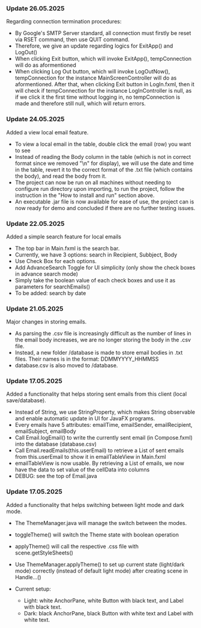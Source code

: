 ### Update 26.05.2025
Regarding connection termination procedures:
- By Google's SMTP Server standard, all connection must firstly be reset via RSET command, then use QUIT command.
- Therefore, we give an update regarding logics for ExitApp() and LogOut()
- When clicking Exit button, which will invoke ExitApp(), tempConnection will do as aformentioned
- When clicking Log Out button, which will invoke LogOutNow(), tempConnection for the instance MainScreenController will do as aformentioned. After that, when clicking Exit button in LogIn.fxml, then it will check if tempConnection for the instance LogInController is null, as if we click it the first time without logging in, no tempConnection is made and therefore still null, which will return errors.

### Update 24.05.2025
Added a view local email feature.
- To view a local email in the table, double click the email (row) you want to see
- Instead of reading the Body column in the table (which is not in correct format since we removed "\n" for display), we will use the date and time in the table, revert it to the correct format of the .txt file (which contains the body), and read the body from it.
- The project can now be run on all machines without needing to configure run directory upon importing, to run the project, follow the instruction in the "How to install and run" section above.
- An executable .jar file is now available for ease of use, the project can is now ready for demo and concluded if there are no further testing issues.

### Update 22.05.2025
Added a simple search feature for local emails
- The top bar in Main.fxml is the search bar.
- Currently, we have 3 options: search in Recipient, Subbject, Body
- Use Check Box for each options.
- Add AdvanceSearch Toggle for UI simplicity (only show the check boxes in advance search mode)
- Simply take the boolean value of each check boxes and use it as parameters for searchEmails()
- To be added: search by date

### Update 21.05.2025
Major changes in storing emails.
- As parsing the .csv file is increasingly difficult as the number of lines in the email body increases, we are no longer storing the body in the .csv file.
- Instead, a new folder /database is made to store email bodies in .txt files. Their names is in the format: DDMMYYYY_HHMMSS
- database.csv is also moved to /database.

### Update 17.05.2025
Added a functionality that helps storing sent emails from this client (local save/database).
- Instead of String, we use StringProperty, which makes String observable and enable automatic update in UI for JavaFX programs.
- Every emails have 5 attributes: emailTime, emailSender, emailRecipient, emailSubject, emailBody
- Call Email.logEmail() to write the currently sent email (in Compose.fxml) into the database (database.csv)
- Call Email.readEmails(this.userEmail) to retrieve a List of sent emails from this.userEmail to show it in emailTableView in Main.fxml
- emailTableView is now usable. By retrieving a List of emails, we now have the data to set value of the cellData into columns
- DEBUG: see the top of Email.java

### Update 17.05.2025
Added a functionality that helps switching between light mode and dark mode.
- The ThemeManager.java will manage the switch between the modes.
- toggleTheme() will switch the Theme state with boolean operation
- applyTheme() will call the respective .css file with scene.getStyleSheets()
- Use ThemeManager.applyTheme() to set up current state (light/dark mode) correctly (instead of default light mode) after creating scene in Handle...()

- Current setup:
    - Light: white AnchorPane, white Button with black text, and Label with black text.
    - Dark: black AnchorPane, black Button with white text and Label with white text.